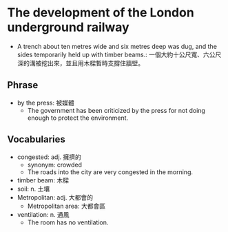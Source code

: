 # The development of the London underground railway

- A trench about ten metres wide and six metres deep was dug, and the sides temporarily held up with timber beams.: 一個大約十公尺寬、六公尺深的溝被挖出來，並且用木樑暫時支撐住牆壁。

## Phrase

- by the press: 被媒體
  - The government has been criticized by the press for not doing enough to protect the environment.

## Vocabularies

- congested: adj. 擁擠的
  - synonym: crowded
  - The roads into the city are very congested in the morning.
- timber beam: 木樑
- soil: n. 土壤
- Metropolitan: adj. 大都會的
  - Metropolitan area: 大都會區
- ventilation: n. 通風
  - The room has no ventilation.
